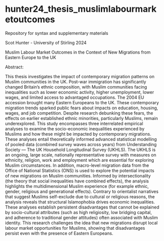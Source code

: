# hunter24_thesis_muslimlabourmarketoutcomes
Repository for syntax and supplementary materials

Scot Hunter - University of Stirling 2024 

Muslim Labour Market Outcomes in the Context of New Migrations from Eastern Europe to the UK 


Abstract: 

This thesis investigates the impact of contemporary migration patterns on Muslim communities in the UK. Post-war immigration has significantly changed Britain’s ethnic composition, with Muslim communities facing inequalities such as lower economic activity, higher unemployment, lower wages, and limited access to advantaged occupations. The 2004 EU accession brought many Eastern Europeans to the UK. These contemporary migration trends sparked public fears about impacts on education, housing, wages, and job competition. Despite research debunking these fears, the effects on earlier established ethnic minorities, particularly Muslims, remain underexplored.
 This study encompasses three interrelated empirical analyses to examine the socio-economic inequalities experienced by Muslims and how these might be impacted by contemporary migrations. These analyses entail theoretically informed advanced statistical modelling of pooled data (combined survey waves across years) from Understanding Society –– The UK Household Longitudinal Survey (UKHLS). The UKHLS is an ongoing, large scale, nationally representative survey with measures on ethnicity, religion, work and employment which are essential for exploring Muslim circumstances. In addition, macro-level migration data from the Office of National Statistics (ONS) is used to explore the potential impacts of new migrations on Muslim communities. 
Informed by intersectionality (the theory that social inequalities have combined effects), the analysis highlights the multidimensional Muslim experience (for example ethnic, gender, religious and generational effects). Contrary to orientalist narratives that suggest Muslims self-exclude due to cultural or religious reasons, the analysis reveals that structural Islamophobia drives economic inequalities. These analyses establish persistent disadvantages that cannot be explained by socio-cultural attributes (such as high religiosity, low bridging capital, and adherence to traditional gender attitudes) often associated with Muslim identity. This research challenges the idea that new migrations disrupt local labour market opportunities for Muslims, showing that disadvantages persist even with the presence of Eastern Europeans. 

